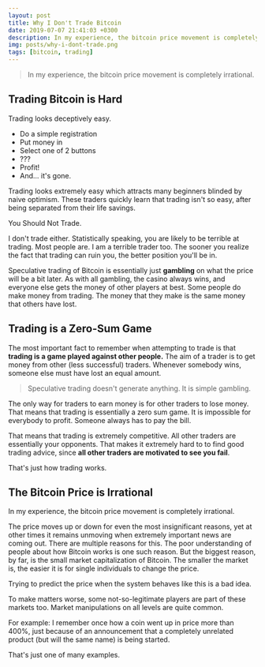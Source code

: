 ```yaml
---
layout: post
title: Why I Don't Trade Bitcoin
date: 2019-07-07 21:41:03 +0300
description: In my experience, the bitcoin price movement is completely irrational.
img: posts/why-i-dont-trade.png
tags: [bitcoin, trading]
---
```


> In my experience, the bitcoin price movement is completely irrational.



## Trading Bitcoin is Hard

Trading looks deceptively easy.

- Do a simple registration
- Put money in
- Select one of 2 buttons
- ???
- Profit!
- And... it's gone.

Trading looks extremely easy which attracts many beginners blinded by naive optimism. These traders quickly learn that trading isn't so easy, after being separated from their life savings.

You Should Not Trade.

I don't trade either. Statistically speaking, you are likely to be terrible at trading. Most people are. I am a terrible trader too. The sooner you realize the fact that trading can ruin you, the better position you'll be in.

Speculative trading of Bitcoin is essentially just **gambling** on what the price will be a bit later. As with all gambling, the casino always wins, and everyone else gets the money of other players at best. Some people do make money from trading. The money that they make is the same money that others have lost.



## Trading is a Zero-Sum Game

The most important fact to remember when attempting to trade is that **trading is a game played against other people.** The aim of a trader is to get money from other (less successful) traders. Whenever somebody wins, someone else must have lost an equal amount.

> Speculative trading doesn't generate anything. It is simple gambling.

The only way for traders to earn money is for other traders to lose money. That means that trading is essentially a zero sum game. It is impossible for everybody to profit. Someone always has to pay the bill.

That means that trading is extremely competitive. All other traders are essentially your opponents. That makes it extremely hard to to find good trading advice, since **all other traders are motivated to see you fail**.

That's just how trading works.




## The Bitcoin Price is Irrational

In my experience, the bitcoin price movement is completely irrational.

The price moves up or down for even the most insignificant reasons, yet at other times it remains unmoving when extremely important news are coming out. There are multiple reasons for this. The poor understanding of people about how Bitcoin works is one such reason. But the biggest reason, by far, is the small market capitalization of Bitcoin. The smaller the market is, the easier it is for single individuals to change the price.

Trying to predict the price when the system behaves like this is a bad idea.

To make matters worse, some not-so-legitimate players are part of these markets too. Market manipulations on all levels are quite common.

For example:
I remember once how a coin went up in price more than 400%, just because of an announcement that a completely unrelated product (but will the same name) is being started.

That's just one of many examples.